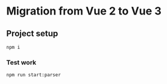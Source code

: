 # Migration from Vue 2 to Vue 3

## Project setup
```
npm i
```

### Test work
```
npm run start:parser
```
